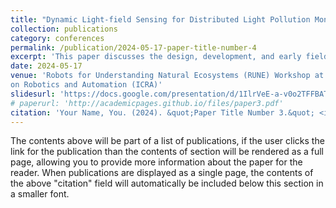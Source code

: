 ```yaml
---
title: "Dynamic Light-field Sensing for Distributed Light Pollution Monitoring"
collection: publications
category: conferences
permalink: /publication/2024-05-17-paper-title-number-4
excerpt: 'This paper discusses the design, development, and early field experimental analysis of a portable, scalable, and low-power solution for multimodal light-field sensing in vulnerable coastal communities in Florida, US.'
date: 2024-05-17
venue: 'Robots for Understanding Natural Ecosystems (RUNE) Workshop at IEEE International Conference
on Robotics and Automation (ICRA)'
slidesurl: 'https://docs.google.com/presentation/d/1IlrVeE-a-v0o2TFFBATgcoTfFQEJ0ami/edit?usp=sharing&ouid=115729596015443533627&rtpof=true&sd=true'
# paperurl: 'http://academicpages.github.io/files/paper3.pdf'
citation: 'Your Name, You. (2024). &quot;Paper Title Number 3.&quot; <i>GitHub Journal of Bugs</i>. 1(3).'
---
```


The contents above will be part of a list of publications, if the user clicks the link for the publication than the contents of section will be rendered as a full page, allowing you to provide more information about the paper for the reader. When publications are displayed as a single page, the contents of the above "citation" field will automatically be included below this section in a smaller font.
